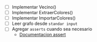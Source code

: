 
- [ ] Implementar Vecino()
- [ ] Implementar ExtraerColores()
- [ ] Implementar ImportarColores()
- [ ] Leer grafo desde `standar input`
- [ ] Agregar `asserts` cuando sea necesario
  - [Documentacion assert](https://www.tutorialspoint.com/c_standard_library/c_macro_assert.htm)